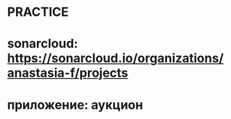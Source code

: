 # PRACTICE
# sonarcloud: https://sonarcloud.io/organizations/anastasia-f/projects
# приложение: аукцион 
